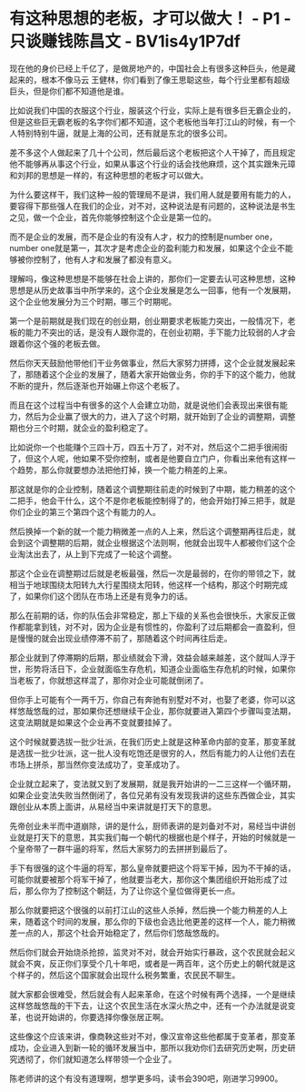 # 有这种思想的老板，才可以做大！ - P1 - 只谈赚钱陈昌文 - BV1is4y1P7df

现在他的身价已经上千亿了，是做房地产的，中国社会上有很多这种巨头，他是藏起来的，根本不像马云 王健林，你们看到了像王思聪这些，每个行业里都有超级巨头，但是你们都不知道他是谁。

比如说我们中国的衣服这个行业，服装这个行业，实际上是有很多巨无霸企业的，但是这些巨无霸老板的名字你们都不知道，这个老板他当年打江山的时候，有一个人特别特别牛逼，就是上海的公司，还有就是东北的很多公司。

差不多这个人做起来了几十个公司，然后最后这个老板把这个人干掉了，而且规定他不能够再从事这个行业，如果从事这个行业的话会找他麻烦，这个其实跟朱元璋和刘邦的思想是一样的，有这种思想的老板才可以做大。

为什么要这样干，我们这种一般的管理局不是讲，我们用人就是要用有能力的人，要容得下那些强人在我们的企业，对不对，这种说法是有问题的，这种说法是书生之见，做一个企业，首先你能够控制这个企业是第一位的。

而不是企业的发展，而不是企业的有没有人才，权力的控制是number one，number one就是第一，其次才是考虑企业的盈利能力和发展，如果这个企业不能够被你控制了，他有人才和发展了都没有意义。

理解吗，像这种思想是不能够在社会上讲的，那你们一定要去认可这种思想，这种思想是从历史故事当中所学来的，这个企业发展是怎么一回事，他有一个发展期，这个企业他发展分为三个时期，哪三个时期呢。

第一个是前期就是我们现在的创业期，创业期要求老板能力突出，一般情况下，老板的能力不突出的话，是没有人跟你混的，在创业初期，手下能力比较弱的人才会跟着你这个强的老板去做。

然后你天天鼓励他带他们干业务做事业，然后大家努力拼搏，这个企业就发展起来了，那随着这个企业的发展了，随着大家开始做业务，你的手下的这个能力，他就不断的提升，然后逐渐也开始碾上你这个老板了。

而且在这个过程当中有很多的这个人会建立功勋，就是说他们会表现出来很有能力，然后为企业赢了很大的力，进入了这个时期，就开始到了企业的调整期，调整期也分三个时期，就企业的盈利稳定了。

比如说你一个也能赚个三四十万，四五十万了，对不对，然后这个二把手很闹街了，但这个人呢，他如果不受你控制，或者是他要自立门户，你看出来他有这样一个趋势，那么你就要想办法把他打掉，换一个能力稍差的上来。

那这就是你的企业控制，随着这个调整期往前走的时候到了中期，能力稍差的这个二把手，他会干什么，这个不是你老板能控制得了的，他会开始打掉三把手，就是你们企业的第三个第四个这个有能力的人。

然后换掉一个新的就一个能力稍微差一点的人上来，然后这个调整期再往后走，就会到这个调整期的后期，就企业根据这个法则啊，他就会出现牛人都被你们这个企业淘汰出去了，从上到下完成了一轮这个调整。

那这个企业在调整期过后就是老板最强，然后一次是最弱的，在你的带领之下，就相当于地球围绕太阳转九大行星围绕太阳转，他这样一个结构，那这个时期完成了，如果你们这个团队在市场上还是有竞争力的话。

那么在前期的话，你的队伍会非常稳定，那上下级的关系也会很快乐，大家反正做作都能拿到钱，对不对，因为企业是有惯性的，你盈利了过后期都会一直盈利，但是慢慢的就会出现业绩停滞不前了，那随着这个时间再往后走。

那企业就到了停滞期的后期，那业绩就会下滑，效益会越来越差，这个就叫人浮于世，形势将活日下，企业就面临生存危机，知道企业面临生存危机的时候，如果你当老板了，你就想这样混了，那你对企业可能就倒闭了。

但你手上可能有个一两千万，你自己有奔驰有别墅对不对，也娶了老婆，你可以这样悠哉悠哉的过，那如果你还想继续干企业，那你就要进入第四个步骤叫变法期，这变法期就是如果这个企业再不变就要挂掉了。

这个时候就要选拔一批少壮派，在我们历史上就是这种革命内部的变革，那变革就是选拔一批少壮派，这一批人没有吃饱还是很穷的人，然后有能力的人让他们去在市场上拼杀，那当然你变法成功了，变革成功了。

企业就立起来了，变法就又到了发展期，就是我开始讲的一二三这样一个循环期，如果企业变法失败当然倒闭了，各位兄弟有没有发现我讲的这些东西做企业，其实跟创业从本质上面讲，从易经当中来讲就是打天下的意思。

先帝创业未半而中道崩除，讲的是什么，厨师表讲的是刘备对不对，易经当中讲创业就是打天下的意思，其实我们每一个朝代的根据也是个样子，开始的时候就是一个皇帝带了一群牛逼的将军，然后大家努力的去拼拼到最后了。

手下有很强的这个牛逼的将军，那么皇帝就要把这个将军干掉，因为不干掉的话，可能你就要被那个将军干掉了，他就要当老大，那你这个集团组织开始形成了过后，那么你为了控制这个朝廷，为了让你这个皇位做得更长一点。

那么你就要把这个很强的以前打江山的这些人杀掉，然后换一个能力稍差的人上来，随着这个时间的发展，那么你的下级也会选比他更差的这样一个人，能力稍微差一点的人，那这个社会开始稳定了，然后你们悠哉悠哉的。

然后你们就会开始烧杀抢掠，监灵对不对，就会开始实行暴政，这个农民就会起义就会不爽，反正你们享受个几十年吧，或者是一两百年，这个历史上的朝代就是这个样子的，然后这个国家就会出现什么税务繁重，农民民不聊生。

就大家都会很难受，然后就会有人起来革命，在这个时候有两个选择，一个是继续这样悠哉悠哉的干下去，让这个农民生活在水深火热之中，还有一个办法就是说变革，也说开始讲的，你要选择你像张居正啊。

这些像这个应该来讲，像商鞅这些对不对，像汉宣帝这些他都属于变革者，那变革成功，企业进入到新一轮的循环发展当中，那所以我劝你们去研究历史啊，历史研究透彻了，你们就知道怎么样带领一个企业了。

陈老师讲的这个有没有道理啊，想学更多吗，读书会390吧，刚进学习9900。